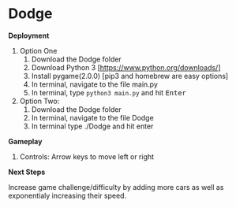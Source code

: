 # Dodge
**Deployment**
</br>
1. Option One
    1. Download the Dodge folder
    2. Download Python 3 [https://www.python.org/downloads/]
    3. Install pygame(2.0.0) [pip3 and homebrew are easy options]
    4. In terminal, navigate to the file main.py
    5. In terminal, type <code>python3 main.py</code> and hit <kbd>Enter</kbd>
2. Option Two:
    1. Download the Dodge folder
    2. In terminal, navigate to the file Dodge
    3. In terminal type ./Dodge and hit enter


**Gameplay**
</br>
1. Controls: 
    Arrow keys to move left or right

**Next Steps**  

Increase game challenge/difficulty by adding more cars as well as exponentialy increasing their speed.
